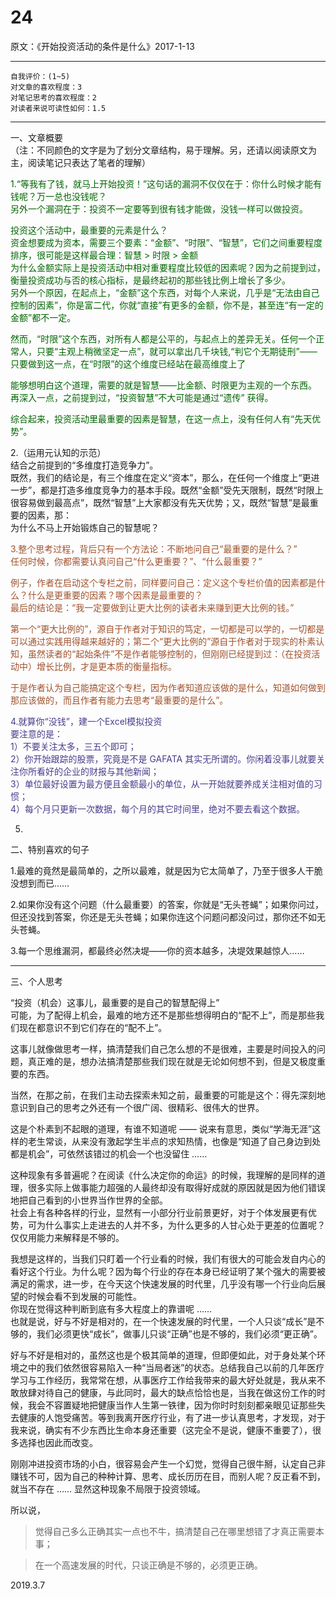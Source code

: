 # 24  

原文：《开始投资活动的条件是什么》2017-1-13  

<hr>  

```  
自我评价：(1~5)  
对文章的喜欢程度：3  
对笔记思考的喜欢程度：2  
对读者来说可读性如何：1.5  
```  

<hr>  

一、文章概要  
（注：不同颜色的文字是为了划分文章结构，易于理解。另，还请以阅读原文为主，阅读笔记只表达了笔者的理解）  

<font color=#006400>1.“等我有了钱，就马上开始投资！”这句话的漏洞不仅仅在于：你什么时候才能有钱呢？万一总也没钱呢？  
另外一个漏洞在于：投资不一定要等到很有钱才能做，没钱一样可以做投资。  

投资这个活动中，最重要的元素是什么？  
资金想要成为资本，需要三个要素：“金额”、“时限”、“智慧”，它们之间重要程度排序，很可能是这样最合理：智慧 > 时限 > 金额  
为什么金额实际上是投资活动中相对重要程度比较低的因素呢？因为之前提到过，衡量投资成功与否的核心指标，是最终起初的那些钱比例上增长了多少。  
另外一个原因，在起点上，“金额”这个东西，对每个人来说，几乎是“无法由自己控制的因素”，你是富二代，你就“直接”有更多的金额，你不是，甚至连“有一定的金额”都不一定。  

然而，“时限”这个东西，对所有人都是公平的，与起点上的差异无关。任何一个正常人，只要“主观上稍微坚定一点”，就可以拿出几千块钱,“判它个无期徒刑”——只要做到这一点，在“时限”的这个维度已经站在最高维度上了  

能够想明白这个道理，需要的就是智慧——比金额、时限更为主观的一个东西。  
再深入一点，之前提到过，“投资智慧”不大可能是通过“遗传” 获得。  

综合起来，投资活动里最重要的因素是智慧，在这一点上，没有任何人有“先天优势”。 </font>  

2.（运用元认知的示范）  
结合之前提到的“多维度打造竞争力”。  
既然，我们的结论是，有三个维度在定义“资本”，那么，在任何一个维度上“更进一步”，都是打造多维度竞争力的基本手段。既然“金额”受先天限制，既然“时限上很容易做到最高点”，既然“智慧”上大家都没有先天优势；又，既然“智慧”是最重要的因素，那：  
为什么不马上开始锻炼自己的智慧呢？  

<font color=#A0522D>3.整个思考过程，背后只有一个方法论：不断地问自己“最重要的是什么？”  
任何时候，你都需要认真问自己“什么更重要？”、“什么最重要？”  

例子，作者在启动这个专栏之前，同样要问自己：定义这个专栏价值的因素都是什么？什么是更重要的因素？哪个因素是最重要的？  
最后的结论是：“我一定要做到让更大比例的读者未来赚到更大比例的钱。”  

第一个“更大比例的”，源自于作者对于知识的笃定，一切都是可以学的，一切都是可以通过实践用得越来越好的；第二个“更大比例的”源自于作者对于现实的朴素认知，虽然读者的“起始条件”不是作者能够控制的，但刚刚已经提到过：（在投资活动中）增长比例，才是更本质的衡量指标。  

于是作者认为自己能搞定这个专栏，因为作者知道应该做的是什么，知道如何做到那应该做的，而且作者有能力去思考“最重要的是什么”。 </font>  

<font color=#483D8B>4.就算你“没钱”，建一个Excel模拟投资  
要注意的是：  
1）不要关注太多，三五个即可；  
2）你开始跟踪的股票，究竟是不是 GAFATA 其实无所谓的。你闲着没事儿就要关注你所看好的企业的财报与其他新闻；  
3）单位最好设置为最方便且金额最小的单位，从一开始就要养成关注相对值的习惯；  
4）每个月只更新一次数据，每个月的其它时间里，绝对不要去看这个数据。 </font>  

5.  

二、特别喜欢的句子  

1.最难的竟然是最简单的，之所以最难，就是因为它太简单了，乃至于很多人干脆没想到而已……  

2.如果你没有这个问题（什么最重要）的答案，你就是“无头苍蝇”；如果你问过，但还没找到答案，你还是无头苍蝇；如果你连这个问题问都没问过，那你还不如无头苍蝇。  

3.每一个思维漏洞，都最终必然决堤——你的资本越多，决堤效果越惊人……  

<hr>  

三、个人思考  

“投资（机会）这事儿，最重要的是自己的智慧配得上”  
可能，为了配得上机会，最难的地方还不是那些想得明白的“配不上”，而是那些我们现在都意识不到它们存在的“配不上”。  

这事儿就像做思考一样，搞清楚我们自己怎么想的不是很难，主要是时间投入的问题，真正难的是，想办法搞清楚那些我们现在就是无论如何想不到，但是又极度重要的东西。  

当然，在那之前，在我们主动去探索未知之前，最重要的可能是这个：得先深刻地意识到自己的思考之外还有一个很广阔、很精彩、很伟大的世界。  

这是个朴素到不起眼的道理，有谁不知道呢 —— 说来有意思，类似“学海无涯”这样的老生常谈，从来没有激起学生半点的求知热情，也像是“知道了自己身边到处都是机会”，可依然该错过的机会一个也没留住 ……  

这种现象有多普遍呢？在阅读《什么决定你的命运》的时候，我理解的是同样的道理，很多实际上做事能力超强的人最终却没有取得好成就的原因就是因为他们错误地把自己看到的小世界当作世界的全部。  
社会上有各种各样的行业，显然有一小部分行业前景更好，对于个体发展更有优势，可为什么事实上走进去的人并不多，为什么更多的人甘心处于更差的位置呢？仅仅用能力来解释是不够的。  

我想是这样的，当我们只盯着一个行业看的时候，我们有很大的可能会发自内心的看好这个行业。为什么呢？因为每个行业的存在本身已经证明了某个强大的需要被满足的需求，进一步，在今天这个快速发展的时代里，几乎没有哪一个行业向后展望的时候会看不到发展的可能性。  
你现在觉得这种判断到底有多大程度上的靠谱呢 ……  
也就是说，好与不好是相对的，在一个快速发展的时代里，一个人只谈“成长”是不够的，我们必须更快“成长”，做事儿只谈“正确”也是不够的，我们必须“更正确”。  

好与不好是相对的，虽然这也是个极其简单的道理，但即便如此，对于身处某个环境之中的我们依然很容易陷入一种“当局者迷”的状态。总结我自己以前的几年医疗学习与工作经历，我常常在想，从事医疗工作给我带来的最大好处就是，我从来不敢放肆对待自己的健康，与此同时，最大的缺点恰恰也是，当我在做这份工作的时候，我会不容置疑地把健康当作人生第一铁律，因为你时时刻刻都亲眼见证那些失去健康的人饱受痛苦。等到我离开医疗行业，有了进一步认真思考，才发现，对于我来说，确实有不少东西比生命本身还重要（这完全不是说，健康不重要了），很多选择也因此而改变。  

刚刚冲进投资市场的小白，很容易会产生一个幻觉，觉得自己很牛掰，认定自己非赚钱不可，因为自己的种种计算、思考、成长历历在目，而别人呢？反正看不到，就当不存在 …… 显然这种现象不局限于投资领域。  

所以说，  

>觉得自己多么正确其实一点也不牛，搞清楚自己在哪里想错了才真正需要本事；  

>在一个高速发展的时代，只谈正确是不够的，必须更正确。  

2019.3.7  
